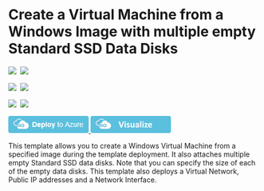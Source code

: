 # Create a Virtual Machine from a Windows Image with multiple empty Standard SSD Data Disks

<IMG SRC="https://azbotstorage.blob.core.windows.net/badges/101-vm-with-standardssd-disk/PublicLastTestDate.svg" />&nbsp;
<IMG SRC="https://azbotstorage.blob.core.windows.net/badges/101-vm-with-standardssd-disk/PublicDeployment.svg" />&nbsp;

<IMG SRC="https://azbotstorage.blob.core.windows.net/badges/101-vm-with-standardssd-disk/FairfaxLastTestDate.svg" />&nbsp;
<IMG SRC="https://azbotstorage.blob.core.windows.net/badges/101-vm-with-standardssd-disk/FairfaxDeployment.svg" />&nbsp;

<IMG SRC="https://azbotstorage.blob.core.windows.net/badges/101-vm-with-standardssd-disk/BestPracticeResult.svg" />&nbsp;
<IMG SRC="https://azbotstorage.blob.core.windows.net/badges/101-vm-with-standardssd-disk/CredScanResult.svg" />&nbsp;

<a href="https://portal.azure.com/#create/Microsoft.Template/uri/https%3A%2F%2Fraw.githubusercontent.com%2FAzure%2Fazure-quickstart-templates%2Fmaster%2F101-vm-with-standardssd-disk%2Fazuredeploy.json" target="_blank">
    <img src="https://raw.githubusercontent.com/Azure/azure-quickstart-templates/master/1-CONTRIBUTION-GUIDE/images/deploytoazure.png"/>
</a>
<a href="http://armviz.io/#/?load=https%3A%2F%2Fraw.githubusercontent.com%2FAzure%2Fazure-quickstart-templates%2Fmaster%2F101-vm-with-standardssd-disk%2Fazuredeploy.json" target="_blank">
    <img src="https://raw.githubusercontent.com/Azure/azure-quickstart-templates/master/1-CONTRIBUTION-GUIDE/images/visualizebutton.png"/>
</a>

This template allows you to create a Windows Virtual Machine from a specified image during the template deployment. It also attaches multiple empty Standard SSD data disks. Note that you can specify the size of each of the empty data disks. This template also deploys a Virtual Network, Public IP addresses and a Network Interface.


